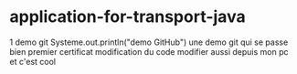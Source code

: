 # application-for-transport-java
1 demo git
Systeme.out.println("demo GitHub")
une demo git qui se passe bien
      premier certificat
modification du code
modifier aussi depuis mon pc
et c'est cool

